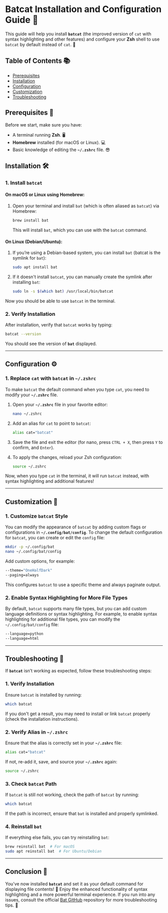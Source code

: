 
# **Batcat Installation and Configuration Guide** 🎉

This guide will help you install **`batcat`** (the improved version of `cat` with syntax highlighting and other features) and configure your **Zsh** shell to use `batcat` by default instead of `cat`. 🚀

## **Table of Contents 📚**
- [Prerequisites](#prerequisites)
- [Installation](#installation)
- [Configuration](#configuration)
- [Customization](#customization)
- [Troubleshooting](#troubleshooting)

## <a id="prerequisites"></a>Prerequisites 🧰

Before we start, make sure you have:
- A terminal running **Zsh**. 🖥️
- **Homebrew** installed (for macOS or Linux). 💻
- Basic knowledge of editing the **`~/.zshrc`** file. 😎

## <a id="installation"></a>Installation 🛠️

### **1. Install `batcat`**

#### On macOS or Linux using Homebrew:
1. Open your terminal and install `bat` (which is often aliased as `batcat`) via Homebrew:

   ```bash
   brew install bat
   ```

   This will install `bat`, which you can use with the `batcat` command.

#### On Linux (Debian/Ubuntu):
1. If you’re using a Debian-based system, you can install `bat` (batcat is the symlink for `bat`):

   ```bash
   sudo apt install bat
   ```

2. If it doesn't install `batcat`, you can manually create the symlink after installing `bat`:

   ```bash
   sudo ln -s $(which bat) /usr/local/bin/batcat
   ```

Now you should be able to use `batcat` in the terminal.

### **2. Verify Installation**
After installation, verify that `batcat` works by typing:

```bash
batcat --version
```

You should see the version of **`bat`** displayed.

---

 ## <a id="configuration"></a>Configuration ⚙️

### **1. Replace `cat` with `batcat` in `~/.zshrc`**

To make `batcat` the default command when you type `cat`, you need to modify your **`~/.zshrc`** file.

1. Open your **`~/.zshrc`** file in your favorite editor:

   ```bash
   nano ~/.zshrc
   ```

2. Add an alias for `cat` to point to `batcat`:

   ```bash
   alias cat="batcat"
   ```

3. Save the file and exit the editor (for nano, press `CTRL + X`, then press `Y` to confirm, and `Enter`).

4. To apply the changes, reload your Zsh configuration:

   ```bash
   source ~/.zshrc
   ```

Now, when you type `cat` in the terminal, it will run `batcat` instead, with syntax highlighting and additional features!

---

## <a id="customization"></a>Customization 🎨

### **1. Customize `batcat` Style**
You can modify the appearance of `batcat` by adding custom flags or configurations in **`~/.config/bat/config`**. To change the default configuration for `batcat`, you can create or edit the `config` file:

```bash
mkdir -p ~/.config/bat
nano ~/.config/bat/config
```

Add custom options, for example:

```bash
--theme="OneHalfDark"
--paging=always
```

This configures `batcat` to use a specific theme and always paginate output.

### **2. Enable Syntax Highlighting for More File Types**
By default, `batcat` supports many file types, but you can add custom language definitions or syntax highlighting. For example, to enable syntax highlighting for additional file types, you can modify the `~/.config/bat/config` file:

```bash
--language=python
--language=html
```

---

## <a id="troubleshooting"></a>Troubleshooting 🛑

If **`batcat`** isn’t working as expected, follow these troubleshooting steps:

### **1. Verify Installation**
Ensure `batcat` is installed by running:

```bash
which batcat
```

If you don't get a result, you may need to install or link `batcat` properly (check the installation instructions).

### **2. Verify Alias in `~/.zshrc`**
Ensure that the alias is correctly set in your **`~/.zshrc`** file:

```bash
alias cat="batcat"
```

If not, re-add it, save, and source your **`~/.zshrc`** again:

```bash
source ~/.zshrc
```

### **3. Check `batcat` Path**
If `batcat` is still not working, check the path of `batcat` by running:

```bash
which batcat
```

If the path is incorrect, ensure that `bat` is installed and properly symlinked.

### **4. Reinstall `bat`**
If everything else fails, you can try reinstalling `bat`:

```bash
brew reinstall bat  # For macOS
sudo apt reinstall bat  # For Ubuntu/Debian
```

---

 ## <a id="conclusion"></a>Conclusion 🎯

You’ve now installed **`batcat`** and set it as your default command for displaying file contents! 🎉 Enjoy the enhanced functionality of syntax highlighting and a more powerful terminal experience. If you run into any issues, consult the official [Bat GitHub](https://github.com/sharkdp/bat) repository for more troubleshooting tips. 🌟
